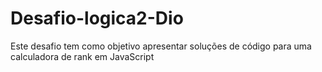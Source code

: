 # Desafio-logica2-Dio
Este desafio tem como objetivo apresentar soluções de código para uma calculadora de rank em JavaScript
